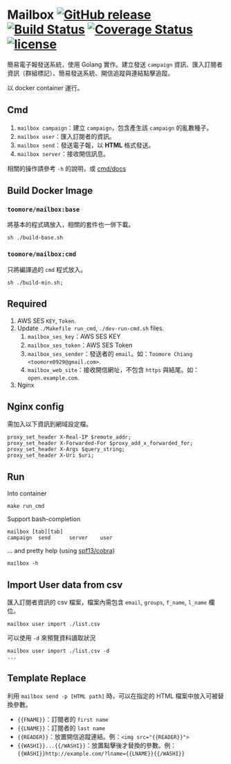 Mailbox  [![GitHub release](https://img.shields.io/github/release/toomore/mailbox.svg)](https://github.com/toomore/mailbox/releases) [![Build Status](https://travis-ci.org/toomore/mailbox.svg?branch=master)](https://travis-ci.org/toomore/mailbox) [![Coverage Status](https://coveralls.io/repos/github/toomore/mailbox/badge.svg)](https://coveralls.io/github/toomore/mailbox) [![license](https://img.shields.io/github/license/toomore/mailbox.svg)](https://github.com/toomore/mailbox/blob/master/LICENSE)
=====================
簡易電子報發送系統，使用 Golang 實作。建立發送 `campaign` 資訊、匯入訂閱者資訊（群組標記）、簡易發送系統、開信追蹤與連結點擊追蹤。

以 docker container 運行。

Cmd
----
1. `mailbox campaign`：建立 `campaign`，包含產生該 `campaign` 的亂數種子。
2. `mailbox user`：匯入訂閱者的資訊。
3. `mailbox send`：發送電子報，以 **HTML** 格式發送。
4. `mailbox server`：接收開信訊息。

相關的操作請參考 `-h` 的說明，或 [cmd/docs](cmd/docs/mailbox.md)

Build Docker Image
-------------------
### `toomore/mailbox:base`
將基本的程式碼放入，相關的套件也一併下載。

    sh ./build-base.sh

### `toomore/mailbox:cmd`
只將編譯過的 `cmd` 程式放入。

    sh ./build-min.sh;

Required
---------
1. AWS SES `KEY`, `Token`.
2. Update `./Makefile run_cmd`, `./dev-run-cmd.sh` files.
    1. `mailbox_ses_key`：AWS SES KEY
    2. `mailbox_ses_token`：AWS SES Token
    3. `mailbox_ses_sender`：發送者的 `email`。如：`Toomore Chiang <toomore0929@gmail.com>`.
    4. `mailbox_web_site`：接收開信網址，不包含 `https` 與結尾。如：`open.example.com`.
3. Nginx

Nginx config
-------------
需加入以下資訊到網域設定檔。

    proxy_set_header X-Real-IP $remote_addr;
    proxy_set_header X-Forwarded-For $proxy_add_x_forwarded_for;
    proxy_set_header X-Args $query_string;
    proxy_set_header X-Uri $uri;

Run
----
Into container

    make run_cmd

Support bash-completion

    mailbox [tab][tab]
    campaign  send      server    user

... and pretty help (using [spf13/cobra](https://github.com/spf13/cobra))

    mailbox -h

Import User data from csv
--------------------------
匯入訂閱者資訊的 csv 檔案，檔案內需包含 `email`, `groups`, `f_name`, `l_name` 欄位。

    mailbox user import ./list.csv

可以使用 `-d` 來預覽資料讀取狀況

    mailbox user import ./list.csv -d
    ...

Template Replace
-----------------
利用 `mailbox send -p [HTML path]` 時，可以在指定的 HTML 檔案中放入可被替換參數。

- `{{FNAME}}`：訂閱者的 `first name`
- `{{LNAME}}`：訂閱者的 `last name`
- `{{READER}}`：放置開信追蹤連結。例：`<img src="{{READER}}">`
- `{{WASHI}}...{{/WASHI}}`：放置點擊後才替換的參數。例：`{{WASHI}}http://example.com/?lname={{LNAME}}{{/WASHI}}`
